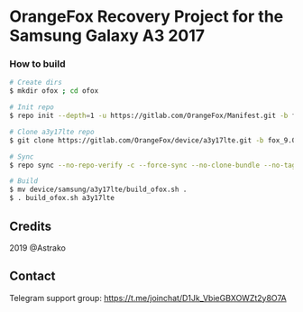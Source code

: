 # OrangeFox Recovery Project for the Samsung Galaxy A3 2017

### How to build ###

```bash
# Create dirs
$ mkdir ofox ; cd ofox

# Init repo
$ repo init --depth=1 -u https://gitlab.com/OrangeFox/Manifest.git -b fox_9.0

# Clone a3y17lte repo
$ git clone https://gitlab.com/OrangeFox/device/a3y17lte.git -b fox_9.0 device/samsung/a3y17lte

# Sync
$ repo sync --no-repo-verify -c --force-sync --no-clone-bundle --no-tags --optimized-fetch --prune -j`nproc`

# Build
$ mv device/samsung/a3y17lte/build_ofox.sh .
$ . build_ofox.sh a3y17lte
```
## Credits
2019 @Astrako

## Contact
Telegram support group: https://t.me/joinchat/D1Jk_VbieGBXOWZt2y8O7A
